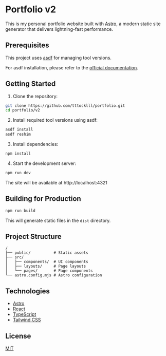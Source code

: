 # Portfolio v2

This is my personal portfolio website built with [Astro](https://astro.build/), a modern static site generator that delivers lightning-fast performance.

## Prerequisites

This project uses [asdf](https://asdf-vm.com/) for managing tool versions.

For asdf installation, please refer to the [official documentation](https://asdf-vm.com/guide/getting-started.html).

## Getting Started

1. Clone the repository:

```bash
git clone https://github.com/tttocklll/portfolio.git
cd portfolio/v2
```

2. Install required tool versions using asdf:

```bash
asdf install
asdf reshim
```

3. Install dependencies:

```bash
npm install
```

4. Start the development server:

```bash
npm run dev
```

The site will be available at http://localhost:4321

## Building for Production

```bash
npm run build
```

This will generate static files in the `dist` directory.

## Project Structure

```
/
├── public/          # Static assets
├── src/
│   ├── components/  # UI components
│   ├── layouts/     # Page layouts
│   └── pages/       # Page components
└── astro.config.mjs # Astro configuration
```

## Technologies

- [Astro](https://astro.build/)
- [React](https://react.dev/)
- [TypeScript](https://www.typescriptlang.org/)
- [Tailwind CSS](https://tailwindcss.com/)

## License

[MIT](LICENSE)
